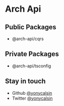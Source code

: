 # Arch Api

## Public Packages

- @arch-api/cqrs

## Private Packages

- @arch-api/tsconfig

## Stay in touch

- Github [@yonycalsin](https://github.com/yonycalsin)
- Twitter [@yonycalsin](https://twitter.com/yonycalsin)
